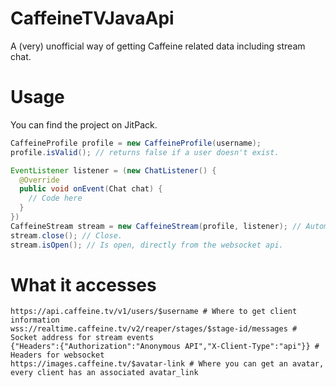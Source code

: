 # CaffeineTVJavaApi
A (very) unofficial way of getting Caffeine related data including stream chat.

# Usage

You can find the project on JitPack.

```java
CaffeineProfile profile = new CaffeineProfile(username);
profile.isValid(); // returns false if a user doesn't exist.

EventListener listener = (new ChatListener() {
  @Override
  public void onEvent(Chat chat) {
    // Code here
  }
})
CaffeineStream stream = new CaffeineStream(profile, listener); // Automatically connects, if not an error is thrown.
stream.close(); // Close.
stream.isOpen(); // Is open, directly from the websocket api.
```


# What it accesses

```
https://api.caffeine.tv/v1/users/$username # Where to get client information
wss://realtime.caffeine.tv/v2/reaper/stages/$stage-id/messages # Socket address for stream events
{"Headers":{"Authorization":"Anonymous API","X-Client-Type":"api"}} # Headers for websocket
https://images.caffeine.tv/$avatar-link # Where you can get an avatar, every client has an associated avatar_link
```

